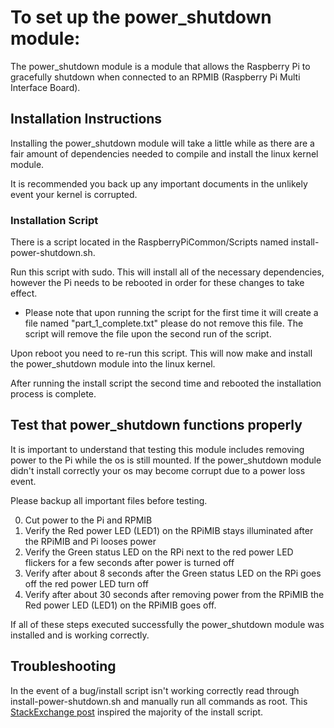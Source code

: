 # To set up the power_shutdown module:
The power_shutdown module is a module that allows the Raspberry Pi to gracefully shutdown when connected to an RPMIB (Raspberry Pi Multi Interface Board).

## Installation Instructions
Installing the power_shutdown module will take a little while as there are a fair amount of dependencies needed to compile and install the linux kernel module.

It is recommended you back up any important documents in the unlikely event your kernel is corrupted.

### Installation Script
There is a script located in the RaspberryPiCommon/Scripts named install-power-shutdown.sh.

Run this script with sudo. This will install all of the necessary dependencies, however the Pi needs to be rebooted in order for these changes
to take effect. 
* Please note that upon running the script for the first time it will create a file named "part_1_complete.txt" please do not remove this file.
The script will remove the file upon the second run of the script. 

Upon reboot you need to re-run this script. This will now make and install the power_shutdown module into the linux kernel.

After running the install script the second time and rebooted the installation process is complete.

## Test that power_shutdown functions properly
It is important to understand that testing this module includes removing power to the Pi while the os is still mounted.
If the power_shutdown module didn't install correctly your os may become corrupt due to a power loss event. 

Please backup all important files before testing.

 0. Cut power to the Pi and RPMIB
 1. Verify the Red power LED (LED1) on the RPiMIB stays illuminated after the RPiMIB  and Pi looses power
 2. Verify the Green status LED on the RPi next to the red power LED flickers for a few seconds after power is turned off
 3. Verify after about 8 seconds after the Green status LED on the RPi goes off the red power LED turn off
 4. Verify after about 30 seconds after removing power from the RPiMIB the Red power LED (LED1) on the RPiMIB goes off.
 
If all of these steps executed successfully the power_shutdown module was installed and is working correctly.
 
## Troubleshooting
In the event of a bug/install script isn't working correctly read through install-power-shutdown.sh and manually run all commands as root.
This [StackExchange post](https://raspberrypi.stackexchange.com/questions/39845/how-compile-a-loadable-kernel-module-without-recompiling-kernel) inspired the majority of the install script.
